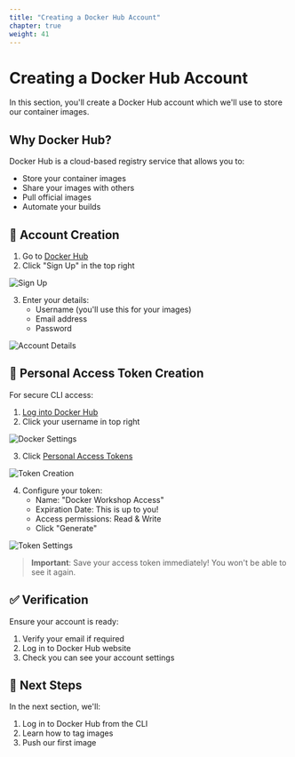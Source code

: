 ```yaml
---
title: "Creating a Docker Hub Account"
chapter: true
weight: 41
---
```


# Creating a Docker Hub Account

In this section, you'll create a Docker Hub account which we'll use to store our container images.

## Why Docker Hub?

Docker Hub is a cloud-based registry service that allows you to:

- Store your container images
- Share your images with others
- Pull official images
- Automate your builds

## 🚀 Account Creation

1. Go to [Docker Hub](https://hub.docker.com)
2. Click "Sign Up" in the top right

![Sign Up](/images/dockerhub-signup.png)

3. Enter your details:
   - Username (you'll use this for your images)
   - Email address
   - Password

![Account Details](/images/dockerhub-details.png)

## 🔑 Personal Access Token Creation

For secure CLI access:

1. [Log into Docker Hub](https://login.docker.com/u/login)
2. Click your username in top right

![Docker Settings](/images/dockerhub-settings.png)

3. Click [Personal Access Tokens](https://app.docker.com/settings/personal-access-tokens)

![Token Creation](/images/token-creation.png)

4. Configure your token:
   - Name: "Docker Workshop Access"
   - Expiration Date: This is up to you!
   - Access permissions: Read & Write
   - Click "Generate"

![Token Settings](/images/token-settings.png)

> **Important**: Save your access token immediately! You won't be able to see it again.

## ✅ Verification

Ensure your account is ready:

1. Verify your email if required
2. Log in to Docker Hub website
3. Check you can see your account settings

## 🎯 Next Steps

In the next section, we'll:

1. Log in to Docker Hub from the CLI
2. Learn how to tag images
3. Push our first image
